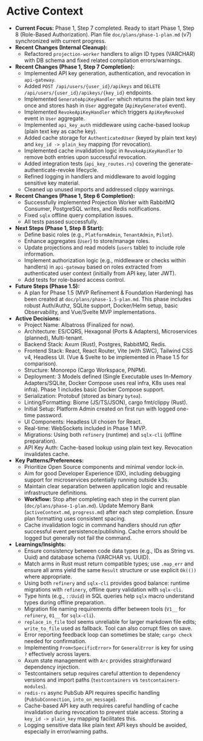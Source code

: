 # Active Context

* **Current Focus:** Phase 1, Step 7 completed. Ready to start Phase 1, Step 8 (Role-Based Authorization). Plan file `doc/plans/phase-1-plan.md` (v7) synchronized with current progress.
* **Recent Changes (Internal Cleanup):**
  * Refactored `projection-worker` handlers to align ID types (VARCHAR) with DB schema and fixed related compilation errors/warnings.
* **Recent Changes (Phase 1, Step 7 Completion):**
  * Implemented API key generation, authentication, and revocation in `api-gateway`.
  * Added `POST /api/users/{user_id}/apikeys` and `DELETE /api/users/{user_id}/apikeys/{key_id}` endpoints.
  * Implemented `GenerateApiKeyHandler` which returns the plain text key once and stores hash in `User` aggregate (`ApiKeyGenerated` event).
  * Implemented `RevokeApiKeyHandler` which triggers `ApiKeyRevoked` event in `User` aggregate.
  * Implemented `api_key_auth` middleware using cache-based lookup (plain text key as cache key).
  * Added cache storage for `AuthenticatedUser` (keyed by plain text key) and `key_id -> plain_key` mapping (for revocation).
  * Implemented cache invalidation logic in `RevokeApiKeyHandler` to remove both entries upon successful revocation.
  * Added integration tests (`api_key_routes.rs`) covering the generate-authenticate-revoke lifecycle.
  * Refined logging in handlers and middleware to avoid logging sensitive key material.
  * Cleaned up unused imports and addressed clippy warnings.
* **Recent Changes (Phase 1, Step 6 Completion):**
  * Successfully implemented Projection Worker with RabbitMQ Consumer, PostgreSQL writes, and Redis notifications.
  * Fixed `sqlx` offline query compilation issues.
  * All tests passed successfully.
* **Next Steps (Phase 1, Step 8 Start):**
  * Define basic roles (e.g., `PlatformAdmin`, `TenantAdmin`, `Pilot`).
  * Enhance aggregates (`User`) to store/manage roles.
  * Update projections and read models (`users` table) to include role information.
  * Implement authorization logic (e.g., middleware or checks within handlers) in `api-gateway` based on roles extracted from authenticated user context (initially from API key, later JWT).
  * Add tests for role-based access control.
* **Future Steps (Phase 1.5):**
  * A plan for Phase 1.5 (MVP Refinement & Foundation Hardening) has been created at `doc/plans/phase-1.5-plan.md`. This phase includes robust Auth/Authz, SQLite support, Docker/Helm setup, basic Observability, and Vue/Svelte MVP implementations.
* **Active Decisions:**
  * Project Name: Albatross (Finalized for now).
  * Architecture: ES/CQRS, Hexagonal (Ports & Adapters), Microservices (planned), Multi-tenant.
  * Backend Stack: Axum (Rust), Postgres, RabbitMQ, Redis.
  * Frontend Stack: React, React Router, Vite (with SWC), Tailwind CSS v4, Headless UI. (Vue & Svelte to be implemented in Phase 1.5 for comparison).
  * Structure: Monorepo (Cargo Workspace, PNPM).
  * Deployment: 3 Models defined (Single Executable uses In-Memory Adapters/SQLite, Docker Compose uses real infra, K8s uses real infra). Phase 1 includes basic Docker Compose support.
  * Serialization: Protobuf (stored as binary `bytea`).
  * Linting/Formatting: Biome (JS/TS/JSON), cargo fmt/clippy (Rust).
  * Initial Setup: Platform Admin created on first run with logged one-time password.
  * UI Components: Headless UI chosen for React.
  * Real-time: WebSockets included in Phase 1 MVP.
  * Migrations: Using both `refinery` (runtime) and `sqlx-cli` (offline preparation).
  * API Key Auth: Cache-based lookup using plain text key. Revocation invalidates cache.
* **Key Patterns/Preferences:**
  * Prioritize Open Source components and minimal vendor lock-in.
  * Aim for good Developer Experience (DX), including debugging support for microservices potentially running outside k3s.
  * Maintain clear separation between application logic and reusable infrastructure definitions.
  * **Workflow:** Stop after completing each step in the current plan (`doc/plans/phase-1-plan.md`). Update Memory Bank (`activeContext.md`, `progress.md`) after each step completion. Ensure plan formatting uses consistent spacing.
  * Cache invalidation logic in command handlers should run *after* successful event persistence/publishing. Cache errors should be logged but generally not fail the command.
* **Learnings/Insights:**
  * Ensure consistency between code data types (e.g., IDs as String vs. Uuid) and database schema (VARCHAR vs. UUID).
  * Match arms in Rust must return compatible types; use `.map_err` and ensure all arms yield the same `Result` structure or use explicit `Ok(())` where appropriate.
  * Using both `refinery` and `sqlx-cli` provides good balance: runtime migrations with `refinery`, offline query validation with `sqlx-cli`.
  * Type hints (e.g., `::Uuid`) in SQL queries help `sqlx` macro understand types during offline preparation.
  * Migration file naming requirements differ between tools (`V1__` for `refinery`, `01__` for `sqlx-cli`).
  * `replace_in_file` tool seems unreliable for larger markdown file edits; `write_to_file` used as fallback. Tool can also corrupt files on save.
  * Error reporting feedback loop can sometimes be stale; `cargo check` needed for confirmation.
  * Implementing `From<SpecificError>` for `GeneralError` is key for using `?` effectively across layers.
  * Axum state management with `Arc` provides straightforward dependency injection.
  * Testcontainers setup requires careful attention to dependency versions and import paths (`testcontainers` vs `testcontainers-modules`).
  * `redis-rs` async PubSub API requires specific handling (`PubSubConnection`, `into_on_message`).
  * Cache-based API key auth requires careful handling of cache invalidation during revocation to prevent stale access. Storing a `key_id -> plain_key` mapping facilitates this.
  * Logging sensitive data like plain text API keys should be avoided, especially in error/warning paths.
